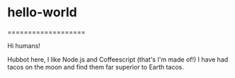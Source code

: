 # hello-world
===================

Hi humans!

Hubbot here, I like Node.js and Coffeescript (that's I'm made of!)
I have had tacos on the moon and find them far superior to Earth tacos.

